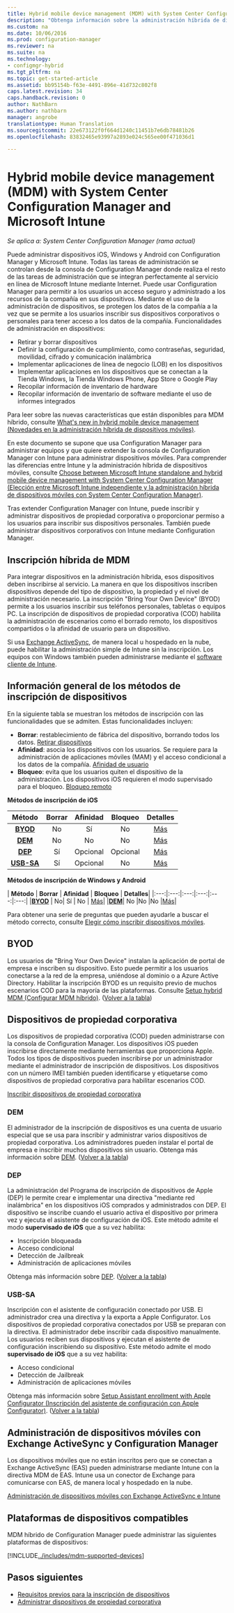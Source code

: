 ```yaml
---
title: Hybrid mobile device management (MDM) with System Center Configuration Manager and Microsoft Intune
description: "Obtenga información sobre la administración híbrida de dispositivos móviles (MDM) con System Center Configuration Manager y Microsoft Intune."
ms.custom: na
ms.date: 10/06/2016
ms.prod: configuration-manager
ms.reviewer: na
ms.suite: na
ms.technology:
- configmgr-hybrid
ms.tgt_pltfrm: na
ms.topic: get-started-article
ms.assetid: bb95154b-f63e-4491-896e-41d732c802f8
caps.latest.revision: 34
caps.handback.revision: 0
author: NathBarn
ms.author: nathbarn
manager: angrobe
translationtype: Human Translation
ms.sourcegitcommit: 22e673122f0f664d1240c11451b7e6db78481b26
ms.openlocfilehash: 83832465e93997a2893e024c565ee00f471036d1

---
```

# <a name="hybrid-mobile-device-management-mdm-with-system-center-configuration-manager-and-microsoft-intune"></a>Hybrid mobile device management (MDM) with System Center Configuration Manager and Microsoft Intune

*Se aplica a: System Center Configuration Manager (rama actual)*


Puede administrar dispositivos iOS, Windows y Android con Configuration Manager y Microsoft Intune. Todas las tareas de administración se controlan desde la consola de Configuration Manager donde realiza el resto de las tareas de administración que se integran perfectamente al servicio en línea de Microsoft Intune mediante Internet.  Puede usar Configuration Manager para permitir a los usuarios un acceso seguro y administrado a los recursos de la compañía en sus dispositivos. Mediante el uso de la administración de dispositivos, se protegen los datos de la compañía a la vez que se permite a los usuarios inscribir sus dispositivos corporativos o personales para tener acceso a los datos de la compañía. Funcionalidades de administración en dispositivos:

-   Retirar y borrar dispositivos
-   Definir la configuración de cumplimiento, como contraseñas, seguridad, movilidad, cifrado y comunicación inalámbrica
-   Implementar aplicaciones de línea de negocio (LOB) en los dispositivos
-   Implementar aplicaciones en los dispositivos que se conectan a la Tienda Windows, la Tienda Windows Phone, App Store o Google Play
-   Recopilar información de inventario de hardware
-   Recopilar información de inventario de software mediante el uso de informes integrados

Para leer sobre las nuevas características que están disponibles para MDM híbrido, consulte [What's new in hybrid mobile device management (Novedades en la administración híbrida de dispositivos móviles)](../understand/whats-new-in-hybrid-mobile-device-management.md).

En este documento se supone que usa Configuration Manager para administrar equipos y que quiere extender la consola de Configuration Manager con Intune para administrar dispositivos móviles. Para comprender las diferencias entre Intune y la administración híbrida de dispositivos móviles, consulte [Choose between Microsoft Intune standalone and hybrid mobile device management with System Center Configuration Manager (Elección entre Microsoft Intune independiente y la administración híbrida de dispositivos móviles con System Center Configuration Manager)](choose-between-standalone-intune-and-hybrid-mobile-device-management.md).

Tras extender Configuration Manager con Intune, puede inscribir y administrar dispositivos de propiedad corporativa o proporcionar permiso a los usuarios para inscribir sus dispositivos personales. También puede administrar dispositivos corporativos con Intune mediante Configuration Manager.

## <a name="hybrid-mdm-enrollment"></a>Inscripción híbrida de MDM
Para integrar dispositivos en la administración híbrida, esos dispositivos deben inscribirse al servicio. La manera en que los dispositivos inscriben dispositivos depende del tipo de dispositivo, la propiedad y el nivel de administración necesario. La inscripción "Bring Your Own Device" (BYOD) permite a los usuarios inscribir sus teléfonos personales, tabletas o equipos PC. La inscripción de dispositivos de propiedad corporativa (COD) habilita la administración de escenarios como el borrado remoto, los dispositivos compartidos o la afinidad de usuario para un dispositivo.

 Si usa [Exchange ActiveSync](#mobile-device-management-with-exchange-activesync-and-configuration-manager), de manera local u hospedado en la nube, puede habilitar la administración simple de Intune sin la inscripción. Los equipos con Windows también pueden administrarse mediante el [software cliente de Intune](/intune/deploy-use/manage-windows-pcs-with-microsoft-intune).

## <a name="overview-of-device-enrollment-methods"></a>Información general de los métodos de inscripción de dispositivos

 En la siguiente tabla se muestran los métodos de inscripción con las funcionalidades que se admiten. Estas funcionalidades incluyen:
 - **Borrar**: restablecimiento de fábrica del dispositivo, borrando todos los datos. [Retirar dispositivos](../deploy-use/wipe-lock-reset-devices.md)
 - **Afinidad**: asocia los dispositivos con los usuarios. Se requiere para la administración de aplicaciones móviles (MAM) y el acceso condicional a los datos de la compañía. [Afinidad de usuario](../deploy-use/user-affinity-for-hybrid-managed-devices.md)
 - **Bloqueo**: evita que los usuarios quiten el dispositivo de la administración. Los dispositivos iOS requieren el modo supervisado para el bloqueo. [Bloqueo remoto](../deploy-use/wipe-lock-reset-devices.md#remote-lock)

 **Métodos de inscripción de iOS**

| **Método** |  **Borrar** |  **Afinidad**    |   **Bloqueo** | **Detalles** |
|:---:|:---:|:---:|:---:|:---:|
|**[BYOD](#byod)** | No|    Sí |   No | [Más](../deploy-use/setup-hybrid-mdm.md#step-6-enable-platform-enrollment)|
|**[DEM](#dem)**|   No |No |No  | [Más](../deploy-use/enroll-devices-with-device-enrollment-manager.md)|
|**[DEP](#dep)**|   Sí |   Opcional |  Opcional|[Más](../deploy-use/ios-device-enrollment-program-for-hybrid.md)|
|**[USB-SA](#usb-sa)**| Sí |   Opcional |  No| [Más](../deploy-use/ios-hybrid-enrollment-using-apple-configurator.md)|

**Métodos de inscripción de Windows y Android**

| **Método** |  **Borrar** |  **Afinidad**    |   **Bloqueo** | **Detalles**|
|:---:|:---:|:---:|:---:|:---:|:---:|
|**[BYOD](#byod)** | No|    Sí |   No | [Más](../deploy-use/setup-hybrid-mdm.md#set-up-device-management)|
|**[DEM](#dem)**|   No |No |No  |[Más](../deploy-use/enroll-devices-with-device-enrollment-manager.md)|

Para obtener una serie de preguntas que pueden ayudarle a buscar el método correcto, consulte [Elegir cómo inscribir dispositivos móviles](/intune/get-started/choose-how-to-enroll-devices1).

## <a name="byod"></a>BYOD
Los usuarios de "Bring Your Own Device" instalan la aplicación de portal de empresa e inscriben su dispositivo. Esto puede permitir a los usuarios conectarse a la red de la empresa, uniéndose al dominio o a Azure Active Directory. Habilitar la inscripción BYOD es un requisito previo de muchos escenarios COD para la mayoría de las plataformas. Consulte [Setup hybrid MDM (Configurar MDM híbrido)](../deploy-use/setup-hybrid-mdm.md). ([Volver a la tabla](#overview-of-device-enrollment-methods))

## <a name="corporate-owned-devices"></a>Dispositivos de propiedad corporativa
Los dispositivos de propiedad corporativa (COD) pueden administrarse con la consola de Configuration Manager. Los dispositivos iOS pueden inscribirse directamente mediante herramientas que proporciona Apple. Todos los tipos de dispositivos pueden inscribirse por un administrador mediante el administrador de inscripción de dispositivos. Los dispositivos con un número IMEI también pueden identificarse y etiquetarse como dispositivos de propiedad corporativa para habilitar escenarios COD.

[Inscribir dispositivos de propiedad corporativa](../deploy-use/enroll-company-owned-devices.md)

### <a name="dem"></a>DEM
El administrador de la inscripción de dispositivos es una cuenta de usuario especial que se usa para inscribir y administrar varios dispositivos de propiedad corporativa. Los administradores pueden instalar el portal de empresa e inscribir muchos dispositivos sin usuario. Obtenga más información sobre [DEM](../deploy-use/enroll-devices-with-device-enrollment-manager.md). ([Volver a la tabla](#overview-of-device-enrollment-methods))

### <a name="dep"></a>DEP
La administración del Programa de inscripción de dispositivos de Apple (DEP) le permite crear e implementar una directiva "mediante red inalámbrica" en los dispositivos iOS comprados y administrados con DEP. El dispositivo se inscribe cuando el usuario activa el dispositivo por primera vez y ejecuta el asistente de configuración de iOS. Este método admite el modo **supervisado de iOS** que a su vez habilita:
   -    Inscripción bloqueada
   -    Acceso condicional
   -    Detección de Jailbreak
   -    Administración de aplicaciones móviles

Obtenga más información sobre [DEP](../deploy-use/ios-device-enrollment-program-for-hybrid.md). ([Volver a la tabla](#overview-of-device-enrollment-methods))

### <a name="usb-sa"></a>USB-SA
Inscripción con el asistente de configuración conectado por USB. El administrador crea una directiva y la exporta a Apple Configurator. Los dispositivos de propiedad corporativa conectados por USB se preparan con la directiva. El administrador debe inscribir cada dispositivo manualmente. Los usuarios reciben sus dispositivos y ejecutan el asistente de configuración inscribiendo su dispositivo. Este método admite el modo **supervisado de iOS** que a su vez habilita:
   -    Acceso condicional
   -    Detección de Jailbreak
   -    Administración de aplicaciones móviles

Obtenga más información sobre [Setup Assistant enrollment with Apple Configurator (Inscripción del asistente de configuración con Apple Configurator)](../deploy-use/ios-hybrid-enrollment-using-apple-configurator.md). ([Volver a la tabla](#overview-of-device-enrollment-methods))

## <a name="mobile-device-management-with-exchange-activesync-and-configuration-manager"></a>Administración de dispositivos móviles con Exchange ActiveSync y Configuration Manager
Los dispositivos móviles que no están inscritos pero que se conectan a Exchange ActiveSync (EAS) pueden administrarse mediante Intune con la directiva MDM de EAS. Intune usa un conector de Exchange para comunicarse con EAS, de manera local y hospedado en la nube.

[Administración de dispositivos móviles con Exchange ActiveSync e Intune](../deploy-use/manage-mobile-devices-with-exchange-activesync.md)


##  <a name="supported-device-platforms"></a>Plataformas de dispositivos compatibles

MDM híbrido de Configuration Manager puede administrar las siguientes plataformas de dispositivos:

[!INCLUDE[../includes/mdm-supported-devices](../includes/mdm-supported-devices.md)]

## <a name="next-steps"></a>Pasos siguientes
 - [Requisitos previos para la inscripción de dispositivos](../deploy-use/setup-hybrid-mdm.md)
 - [Administrar dispositivos de propiedad corporativa](../deploy-use/enroll-company-owned-devices.md)



<!--HONumber=Nov16_HO1-->


